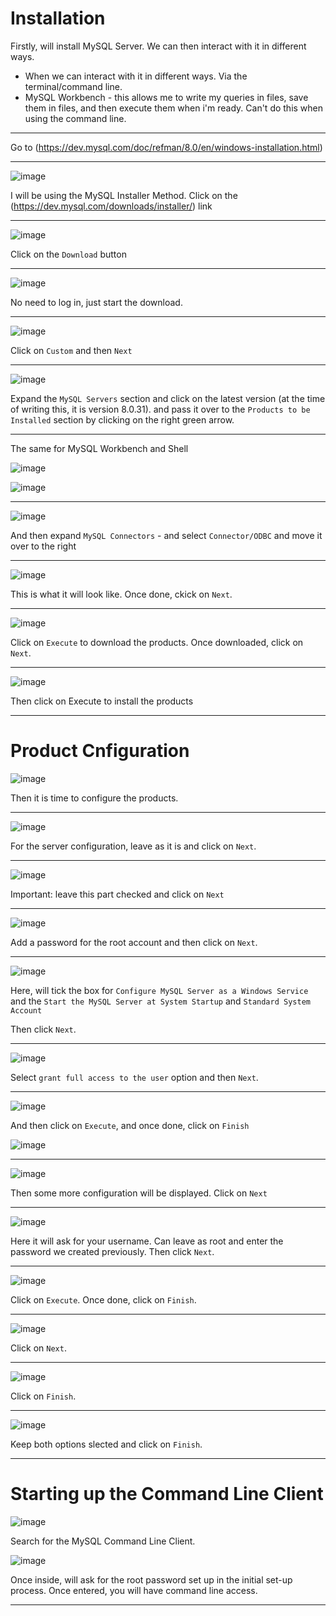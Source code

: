# Installation

<!-- Lesson 9 - Installation: START HERE!-->

Firstly, will install MySQL Server. We can then interact with it in different ways.

* When we can interact with it in different ways. Via the terminal/command line.  
* MySQL Workbench - this allows me to write my queries in files, save them in files, and then execute them when i'm ready. Can't do this when using the command line. 

---

Go to (https://dev.mysql.com/doc/refman/8.0/en/windows-installation.html)

---

![image](https://user-images.githubusercontent.com/107522496/204855345-48633f5c-eb9b-4210-b71c-71dd35531861.png)

I will be using the MySQL Installer Method. Click on the (https://dev.mysql.com/downloads/installer/) link

---

![image](https://user-images.githubusercontent.com/107522496/204856030-bbfc0fce-fe1e-458d-8c10-944285c3247e.png)

Click on the `Download` button 

---

![image](https://user-images.githubusercontent.com/107522496/204856311-88503ace-4395-4109-b4fa-628eda20f1fe.png)

No need to log in, just start the download.

---

![image](https://user-images.githubusercontent.com/107522496/205020678-12884f5b-b6db-4622-8ad4-555797de2069.png)

Click on `Custom` and then `Next`

---

![image](https://user-images.githubusercontent.com/107522496/205021299-c804a669-d7cc-49f9-b9f9-63a2f03c0987.png)

Expand the `MySQL Servers` section and click on the latest version (at the time of writing this, it is version 8.0.31). and pass it over to the `Products to be Installed` section by clicking on the right green arrow. 

---

The same for MySQL Workbench and Shell 

![image](https://user-images.githubusercontent.com/107522496/205022579-a1c874c0-9a00-4e93-b787-164fadb9d07b.png)

![image](https://user-images.githubusercontent.com/107522496/205022386-439d88a5-ff3a-49eb-bcf8-62f6825571cc.png)

---

![image](https://user-images.githubusercontent.com/107522496/205022995-5c399c8f-7a42-4349-b657-3cb3272cfd56.png)

And then expand `MySQL Connectors` - and select `Connector/ODBC` and move it over to the right 

---

![image](https://user-images.githubusercontent.com/107522496/205024249-2f0fb850-1d55-47be-b3ff-3fe22619b826.png)

This is what it will look like. Once done, ckick on `Next`.

---

![image](https://user-images.githubusercontent.com/107522496/205025251-c9f8b949-0043-4473-a249-b0b00cbe577f.png)

Click on `Execute` to download the products. Once downloaded, click on `Next`.

---

![image](https://user-images.githubusercontent.com/107522496/205025443-54e86335-75de-4277-83c5-458b3409bcc1.png)

Then click on Execute to install the products 

---

# Product Cnfiguration 

![image](https://user-images.githubusercontent.com/107522496/205025979-e588333d-a785-4ab5-9c27-ec212fd80bb8.png)

Then it is time to configure the products.

---

![image](https://user-images.githubusercontent.com/107522496/205026144-a030d2c9-9010-46cc-a9f0-d91cee0d7d07.png)

For the server configuration, leave as it is and click on `Next`.

---

![image](https://user-images.githubusercontent.com/107522496/205026365-85ea230c-ba32-4624-8cf2-62226d62d40c.png)

Important: leave this part checked and click on `Next`

---

![image](https://user-images.githubusercontent.com/107522496/205026793-536adf33-cd15-42ac-b0f1-c4f1b2f7e0c8.png)

Add a password for the root account and then click on `Next`.

---

![image](https://user-images.githubusercontent.com/107522496/205027950-a3c35cb5-ed0e-497f-96b9-2b38133f6a46.png)

Here, will tick the box for `Configure MySQL Server as a Windows Service` and the `Start the MySQL Server at System Startup` and `Standard System Account`

Then click `Next`.

---

![image](https://user-images.githubusercontent.com/107522496/205028226-1b10a4b5-8c09-4734-adb3-f093d95b7671.png)

Select `grant full access to the user` option and then `Next`.

---

![image](https://user-images.githubusercontent.com/107522496/205028663-b51db69a-edaf-4a57-9d1b-4510e3ebc3b9.png)

And then click on `Execute`, and once done, click on `Finish`

![image](https://user-images.githubusercontent.com/107522496/205028714-8a37d2af-4722-489f-8e41-017b9475c6d4.png)

---

![image](https://user-images.githubusercontent.com/107522496/205028990-9fa89a00-8c19-4d94-a33c-e2762dc7f928.png)

Then some more configuration will be displayed. Click on `Next`

---

![image](https://user-images.githubusercontent.com/107522496/205029416-8052c952-3d6a-41fe-aa3a-396cbf430277.png)

Here it will ask for your username. Can leave as root and enter the password we created previously. Then click `Next`.

---

![image](https://user-images.githubusercontent.com/107522496/205029577-26a359d6-8678-4738-8024-1a79b6685225.png)

Click on `Execute`. Once done, click on `Finish`.

---

![image](https://user-images.githubusercontent.com/107522496/205029866-f90eacae-6a4c-45e9-9c0b-f6891374bad0.png)

Click on `Next`.

---

![image](https://user-images.githubusercontent.com/107522496/205030198-5a083a81-f1e6-4158-9f69-f04a5482b1ed.png)

Click on `Finish`.

---

![image](https://user-images.githubusercontent.com/107522496/205030446-d832498e-745e-4b11-84ce-d3ff90237571.png)

Keep both options slected and click on `Finish`.

---

# Starting up the Command Line Client 

![image](https://user-images.githubusercontent.com/107522496/205031357-7c47290b-5adb-421b-899c-81334cc11c54.png)

Search for the MySQL Command Line Client.

![image](https://user-images.githubusercontent.com/107522496/205031550-a4c805ab-73b8-4771-8447-7ce2f297357d.png)

Once inside, will ask for the root password set up in the initial set-up process. Once entered, you will have command line access.

---








